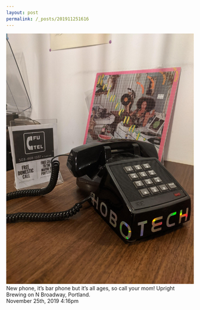 ```yaml
---
layout: post
permalink: /_posts/201911251616
---
```


<img src="/images/blog/189299966694.jpg"/>
<div class="caption">New phone, it’s bar phone but it’s all ages, so call your mom! Upright Brewing on N Broadway, Portland.<br/>

 </div>

<div id="footer">
<span id="timestamp"> November 25th, 2019 4:16pm </span>
</div>

